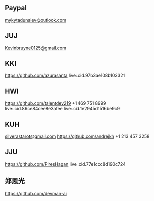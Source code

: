 ## Paypal
mykytadunaiev@outlook.com

## JUJ
Kevinbruyne0125@gmail.com


## KKI
https://github.com/azurasanta
live:.cid.97b3ae108b103321

## HWI
https://github.com/talentdev219
+1 469 751 8999
live:.cid.86ce84cee8e3afee
live:.cid.1e2945d1516be9c9

## KUH
silverastarot@gmail.com
https://github.com/andrejkh
+1 213 457 3258

## JJU
https://github.com/PiresHagan
live:.cid.77e1ccc8d190c724

## 郑恩光
https://github.com/devman-ai